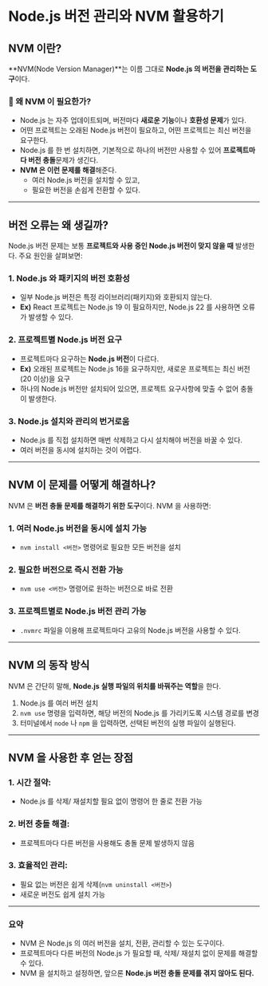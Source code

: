 Node.js 버전 관리와 NVM 활용하기
===

## NVM 이란?
**NVM(Node Version Manager)**는 이름 그대로 **Node.js 의 버전을 관리하는 도구**이다.

### 🤔 왜 NVM 이 필요한가?
- Node.js 는 자주 업데이트되며, 버전마다 **새로운 기능**이나 **호환성 문제**가 있다.
- 어떤 프로젝트는 오래된 Node.js 버전이 필요하고, 어떤 프로젝트는 최신 버전을 요구한다.
- Node.js 를 한 번 설치하면, 기본적으로 하나의 버전만 사용할 수 있어 **프로젝트마다 버전 충돌**문제가 생긴다.
- **NVM 은 이런 문제를 해결**해준다.
    - 여러 Node.js 버전을 설치할 수 있고,
    - 필요한 버전을 손쉽게 전환할 수 있다.

---

## 버전 오류는 왜 생길까?
Node.js 버전 문제는 보통 **프로젝트와 사용 중인 Node.js 버전이 맞지 않을 때** 발생한다. 주요 원인을 살펴보면:

### 1. Node.js 와 패키지의 버전 호환성
- 일부 Node.js 버전은 특정 라이브러리(패키지)와 호환되지 않는다. 
- **Ex)** React 프로젝트는 Node.js 19 이 필요하지만, Node.js 22 를 사용하면 오류가 발생할 수 있다.

### 2. 프로젝트별 Node.js 버전 요구
- 프로젝트마다 요구하는 **Node.js 버전**이 다르다.
- **Ex)** 오래된 프로젝트는 Node.js 16을 요구하지만, 새로운 프로젝트는 최신 버전(20 이상)을 요구
- 하나의 Node.js 버전만 설치되어 있으면, 프로젝트 요구사항에 맞출 수 없어 충돌이 발생한다.

### 3. Node.js 설치와 관리의 번거로움
- Node.js 를 직접 설치하면 매번 삭제하고 다시 설치해야 버전을 바꿀 수 있다.
- 여러 버전을 동시에 설치하는 것이 어렵다.
---

## NVM 이 문제를 어떻게 해결하나?
NVM 은 **버전 충돌 문제를 해결하기 위한 도구**이다. NVM 을 사용하면:

### 1. 여러 Node.js 버전을 동시에 설치 가능
- `nvm install <버전>` 명령어로 필요한 모든 버전을 설치

### 2. 필요한 버전으로 즉시 전환 가능
- `nvm use <버전>` 명령어로 원하는 버전으로 바로 전환

### 3. 프로젝트별로 Node.js 버전 관리 가능
- `.nvmrc` 파일을 이용해 프로젝트마다 고유의 Node.js 버전을 사용할 수 있다.
---

## NVM 의 동작 방식
NVM 은 간단히 말해, **Node.js 실행 파일의 위치를 바꿔주는 역할**을 한다.
1. Node.js 를 여러 버전 설치
2. `nvm use` 명령을 입력하면, 해당 버전의 Node.js 를 가리키도록 시스템 경로를 변경
3. 터미널에서 `node` 나 `npm` 을 입력하면, 선택된 버전의 실행 파일이 실행된다.

---

## NVM 을 사용한 후 얻는 장점

### 1. 시간 절약:
- Node.js 를 삭제/ 재설치할 필요 없이 명령어 한 줄로 전환 가능

### 2. 버전 충돌 해결:
- 프로젝트마다 다른 버전을 사용해도 충돌 문제 발생하지 않음

### 3. 효율적인 관리:
- 필요 없는 버전은 쉽게 삭제(`nvm uninstall <버전>`)
- 새로운 버전도 쉽게 설치 가능

---

### 요약
- NVM 은 Node.js 의 여러 버전을 설치, 전환, 관리할 수 있는 도구이다. 
- 프로젝트마다 다른 버전의 Node.js 가 필요할 때, 삭제/ 재설치 없이 문제를 해결할 수 있다.
- NVM 을 설치하고 설정하면, 앞으론 **Node.js 버전 충돌 문제를 겪지 않아도 된다.**